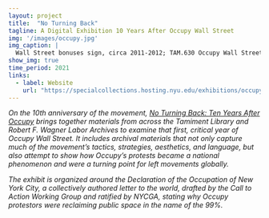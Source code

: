 ```yaml
---
layout: project
title:  "No Turning Back"
tagline: A Digital Exhibition 10 Years After Occupy Wall Street
img: '/images/occupy.jpg'
img_caption: |
  Wall Street bonuses sign, circa 2011-2012; TAM.630 Occupy Wall Street Archives Working Group Records; box 30; Tamiment Library/Robert F. Wagner Labor Archives, New York University. Retrieved from [No Turning Back: Ten Years After Occupy](https://specialcollections.hosting.nyu.edu/exhibitions/occupy/items/OWS075/).
show_img: true
time_period: 2021
links:
  - label: Website 
    url: "https://specialcollections.hosting.nyu.edu/exhibitions/occupy/"
---
```


*On the 10th anniversary of the movement, [No Turning Back: Ten Years After Occupy](https://specialcollections.hosting.nyu.edu/exhibitions/occupy/) brings together materials from across the Tamiment Library and Robert F. Wagner Labor Archives to examine that first, critical year of Occupy Wall Street. It includes archival materials that not only capture much of the movement’s tactics, strategies, aesthetics, and language, but also attempt to show how Occupy’s protests became a national phenomenon and were a turning point for left movements globally.*

*The exhibit is organized around the Declaration of the Occupation of New York City, a collectively authored letter to the world, drafted by the Call to Action Working Group and ratified by NYCGA, stating why Occupy protestors were reclaiming public space in the name of the 99%.*